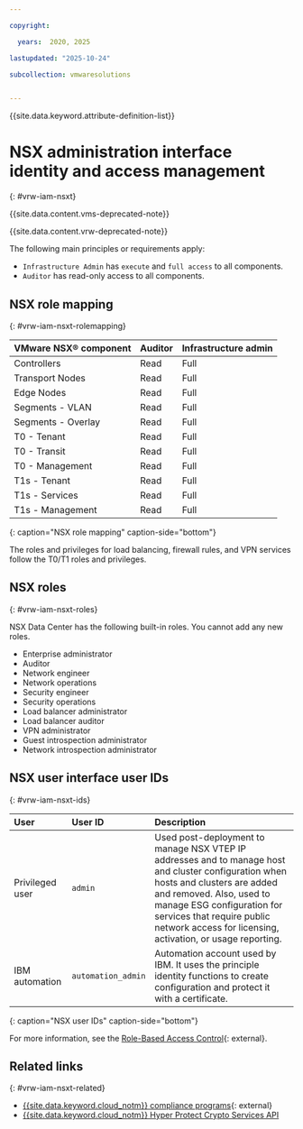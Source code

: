 ```yaml
---

copyright:

  years:  2020, 2025

lastupdated: "2025-10-24"

subcollection: vmwaresolutions


---
```


{{site.data.keyword.attribute-definition-list}}

# NSX administration interface identity and access management
{: #vrw-iam-nsxt}

{{site.data.content.vms-deprecated-note}}

{{site.data.content.vrw-deprecated-note}}

The following main principles or requirements apply:
* `Infrastructure Admin` has `execute` and `full access` to all components.
* `Auditor` has read-only access to all components.

## NSX role mapping
{: #vrw-iam-nsxt-rolemapping}

| VMware NSX® component | Auditor | Infrastructure admin |
| --------------- |-------- |--------------------- |
| Controllers     | Read | Full |
| Transport Nodes | Read | Full |
| Edge Nodes      | Read | Full |
| Segments - VLAN | Read | Full |
| Segments - Overlay | Read | Full |
| T0 - Tenant     | Read | Full |
| T0 - Transit    | Read| Full |
| T0 - Management | Read | Full |
| T1s - Tenant    | Read | Full |
| T1s - Services | Read | Full |
| T1s - Management | Read | Full |
{: caption="NSX role mapping" caption-side="bottom"}

The roles and privileges for load balancing, firewall rules, and VPN services follow the T0/T1 roles and privileges.

## NSX roles
{: #vrw-iam-nsxt-roles}

NSX Data Center has the following built-in roles. You cannot add any new roles.
* Enterprise administrator
* Auditor
* Network engineer
* Network operations
* Security engineer
* Security operations
* Load balancer administrator
* Load balancer auditor
* VPN administrator
* Guest introspection administrator
* Network introspection administrator

## NSX user interface user IDs
{: #vrw-iam-nsxt-ids}

| User     | User ID      | Description |
|:---------|:-------------|:------------|
| Privileged user | `admin` | Used post-deployment to manage NSX VTEP IP addresses and to manage host and cluster configuration when hosts and clusters are added and removed. Also, used to manage ESG configuration for services that require public network access for licensing, activation, or usage reporting. |
| IBM automation | `automation_admin` | Automation account used by IBM. It uses the principle identity functions to create configuration and protect it with a certificate. |
{: caption="NSX user IDs" caption-side="bottom"}

For more information, see the [Role-Based Access Control](https://techdocs.broadcom.com/us/en/vmware-cis/nsx/vmware-nsx/4-2/administration-guide/authentication-and-authorization/role-based-access-control.html){: external}.

## Related links
{: #vrw-iam-nsxt-related}

* [{{site.data.keyword.cloud_notm}} compliance programs](https://www.ibm.com/products/cloud/compliance){: external}
* [{{site.data.keyword.cloud_notm}} Hyper Protect Crypto Services API](/apidocs/hs-crypto)
